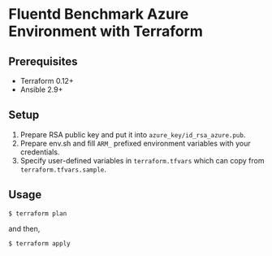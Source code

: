 Fluentd Benchmark Azure Environment with Terraform
===

## Prerequisites

* Terraform 0.12+
* Ansible 2.9+

## Setup

 1. Prepare RSA public key and put it into `azure_key/id_rsa_azure.pub`.
 2. Prepare env.sh and fill `ARM_` prefixed environment variables with your credentials.
 3. Specify user-defined variables in `terraform.tfvars` which can copy from `terraform.tfvars.sample`.

## Usage

```
$ terraform plan
```

and then,

```
$ terraform apply
```
